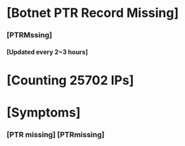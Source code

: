 # [Botnet PTR Record Missing]
### [PTRMssing]
#### [Updated every 2~3 hours]

# [Counting 25702 IPs]

# [Symptoms] 
###   [PTR missing] [PTRmissing]

